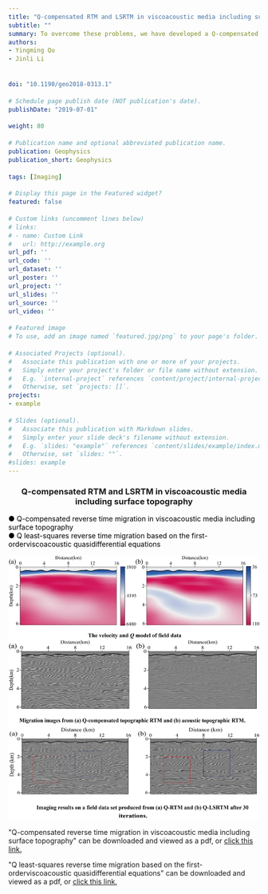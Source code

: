 ```yaml
---
title: "Q-compensated RTM and LSRTM in viscoacoustic media including surface topography"
subtitle: ""
summary: To overcome these problems, we have developed a Q-compensated topographic RTM method. In this method, a new viscoacoustic quasidifferential equation is introduced to simulate forward- and backward-propagated wavefields. 
authors:
- Yingming Qu
- Jinli Li


doi: "10.1190/geo2018-0313.1"

# Schedule page publish date (NOT publication's date).
publishDate: "2019-07-01"

weight: 80

# Publication name and optional abbreviated publication name.
publication: Geophysics
publication_short: Geophysics 

tags: [Imaging]

# Display this page in the Featured widget?
featured: false

# Custom links (uncomment lines below)
# links:
# - name: Custom Link
#   url: http://example.org
url_pdf: ''
url_code: ''
url_dataset: ''
url_poster: ''
url_project: ''
url_slides: ''
url_source: ''
url_video: ''

# Featured image
# To use, add an image named `featured.jpg/png` to your page's folder. 

# Associated Projects (optional).
#   Associate this publication with one or more of your projects.
#   Simply enter your project's folder or file name without extension.
#   E.g. `internal-project` references `content/project/internal-project/index.md`.
#   Otherwise, set `projects: []`.
projects:
- example

# Slides (optional).
#   Associate this publication with Markdown slides.
#   Simply enter your slide deck's filename without extension.
#   E.g. `slides: "example"` references `content/slides/example/index.md`.
#   Otherwise, set `slides: ""`.
#slides: example
---
```


### <center>Q-compensated RTM and LSRTM in viscoacoustic media including surface topography<center>

 <font color=black> ● Q-compensated reverse time migration in viscoacoustic media including surface topography</font><br /> 
 <font color=black> ● Q least-squares reverse time migration based on the first-orderviscoacoustic quasidifferential equations</font>

<div style="text-align: center;">
  <img src="./Q-compensated RTM and LSRTM in viscoacoustic media including surface topography.assets/image1.jpg" alt="Image Alt Text" style="max-width: 100%; height: auto;">
</div>





"Q-compensated reverse time migration in viscoacoustic media including surface topography" can be downloaded and viewed as a pdf, or [click this link.](https://library.seg.org/doi/10.1190/geo2018-0313.1)

"Q least-squares reverse time migration based on the first-orderviscoacoustic quasidifferential equations" can be downloaded and viewed as a pdf, or [click this link.](https://library.seg.org/doi/10.1190/geo2020-0712.1)
